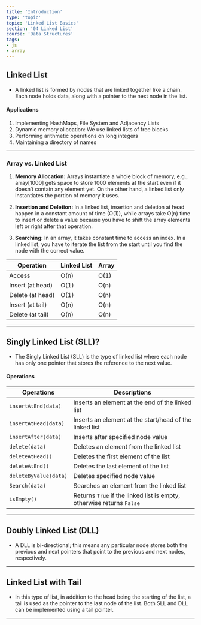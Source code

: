 ```yaml
---
title: 'Introduction'
type: 'topic'
topic: 'Linked List Basics'
section: '04 Linked List'
course: 'Data Structures'
tags:
- js
- array
---
```

## Linked List
- A linked list is formed by nodes that are linked together like a chain. Each node holds data, along with a pointer to the next node in the list.

#### Applications
1. Implementing HashMaps, File System and Adjacency Lists
2. Dynamic memory allocation: We use linked lists of free blocks
3. Performing arithmetic operations on long integers
4. Maintaining a directory of names

---
### Array vs. Linked List
1. **Memory Allocation:** Arrays instantiate a whole block of memory, e.g., array[1000] gets space to store 1000 elements at the start even if it doesn’t contain any element yet. On the other hand, a linked list only instantiates the portion of memory it uses.

2. **Insertion and Deletion:** In a linked list, insertion and deletion at head happen in a constant amount of time (O(1)), while arrays take O(n) time to insert or delete a value because you have to shift the array elements left or right after that operation.

3. **Searching:** In an array, it takes constant time to access an index. In a linked list, you have to iterate the list from the start until you find the node with the correct value.

|Operation | Linked List | Array |
|-|-|-|
| Access  | O(n)  | O(1) |
| Insert (at head)  | O(1)  | O(n) |
| Delete (at head)  | O(1)  | O(n) |
| Insert (at tail)	| O(n)	| O(n) |
| Delete (at tail)	| O(n)	| O(n) |

---
## Singly Linked List (SLL)?
- The Singly Linked List (SLL) is the type of linked list where each node has only one pointer that stores the reference to the next value.

#### Operations
|Operations |Descriptions |
|-|-|
|`insertAtEnd(data)` | Inserts an element at the end of the linked list|
|`insertAtHead(data)` | Inserts an element at the start/head of the linked list|
|`insertAfter(data)` | Inserts after specified node value|
|`delete(data)` | Deletes an element from the linked list|
|`deleteAtHead()` | Deletes the first element of the list|
|`deleteAtEnd()` | Deletes the last element of the list|
|`deleteByValue(data)` | Deletes specified node value|
|`Search(data)` | Searches an element from the linked list|
|`isEmpty()` | Returns `True` if the linked list is empty, otherwise returns `False`|

---
## Doubly Linked List (DLL)
- A DLL is bi-directional; this means any particular node stores both the previous and next pointers that point to the previous and next nodes, respectively.

---
## Linked List with Tail
- In this type of list, in addition to the head being the starting of the list, a tail is used as the pointer to the last node of the list. Both SLL and DLL can be implemented using a tail pointer.

---